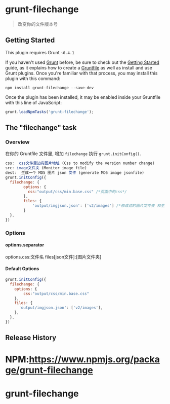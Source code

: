 # grunt-filechange

> 改变你的文件版本号

## Getting Started
This plugin requires Grunt `~0.4.1`

If you haven't used [Grunt](http://gruntjs.com/) before, be sure to check out the [Getting Started](http://gruntjs.com/getting-started) guide, as it explains how to create a [Gruntfile](http://gruntjs.com/sample-gruntfile) as well as install and use Grunt plugins. Once you're familiar with that process, you may install this plugin with this command:

```shell
npm install grunt-filechange --save-dev
```

Once the plugin has been installed, it may be enabled inside your Gruntfile with this line of JavaScript:

```js
grunt.loadNpmTasks('grunt-filechange');
```

## The "filechange" task
### Overview
在你的 Gruntfile 文件里, 增加 `filechange`  执行 `grunt.initConfig()`.

```js
css:  css文件里边有图片地址 (Css to modify the version number change)
src: image文件夹 (Monitor image file)
dest:  生成一个 MD5 图片 json 文件 (generate MD5 image jsonfile)
grunt.initConfig({
  filechange: {
		options: {
		  css:"output/css/min.base.css" /*页面中的css*/
		},
		files: {
			'output/imgjson.json': ['v2/images'] /*修改过的图片文件夹 和生成一个md5表*/
		}
  },
})
```
### Options
#### options.separator
options.css:文件名
files[json文件]:[图片文件夹]
#### Default Options
```js
grunt.initConfig({
  filechange: {
    options: {
		css:"output/css/min.base.css"
	},
    files: {
      'output/imgjson.json': ['v2/images'],
    },
  },
})
```
## Release History
NPM:https://www.npmjs.org/package/grunt-filechange
=======
grunt-filechange
================

